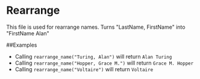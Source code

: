 Rearrange
========

This file is used for rearrange names.
Turns "LastName, FirstName" into "FirstName Alan"

##Examples

 * Calling `rearrange_name("Turing, Alan")` will return `Alan Turing`
 * Calling `rearrange_name("Hopper, Grace M.")` will return `Grace M. Hopper`
 * Calling `rearrange_name("Voltaire")` will return `Voltaire`
